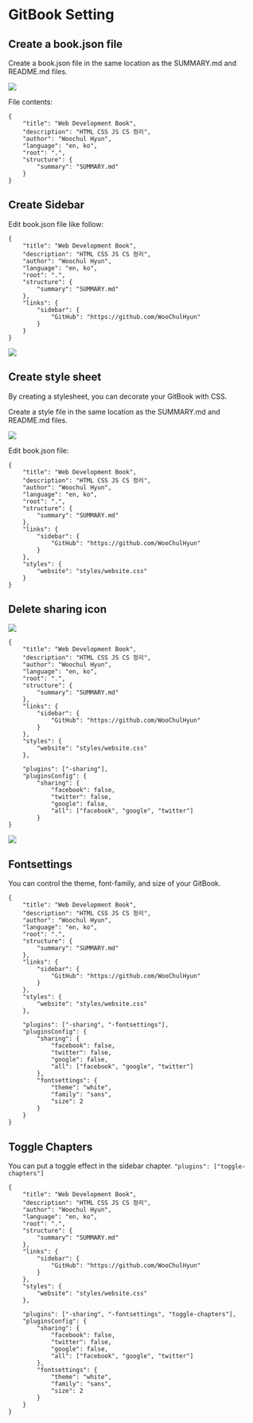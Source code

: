 # GitBook Setting

## Create a book.json file

Create a book.json file in the same location as the SUMMARY.md and README.md files.

![](https://i.postimg.cc/63StVqmN/book-json.png)

File contents:

```text
{
    "title": "Web Development Book",
    "description": "HTML CSS JS CS 정리",
    "author": "Woochul Hyun",
    "language": "en, ko",
    "root": ".",
    "structure": {
        "summary": "SUMMARY.md"
    }
}
```



## Create Sidebar

 Edit book.json file like follow:

```text
{
    "title": "Web Development Book",
    "description": "HTML CSS JS CS 정리",
    "author": "Woochul Hyun",
    "language": "en, ko",
    "root": ".",
    "structure": {
        "summary": "SUMMARY.md"
    },
    "links": {
        "sidebar": {
            "GitHub": "https://github.com/WooChulHyun"
        }
    }
}
```

![](https://i.postimg.cc/FsGmGTqZ/sidebar.png)



## Create style sheet

By creating a stylesheet, you can decorate your GitBook with CSS.

Create a style file in the same location as the SUMMARY.md and README.md files.

![](https://i.postimg.cc/J4FY1JB8/style-sheet.png)

Edit book.json file:

```text
{
    "title": "Web Development Book",
    "description": "HTML CSS JS CS 정리",
    "author": "Woochul Hyun",
    "language": "en, ko",
    "root": ".",
    "structure": {
        "summary": "SUMMARY.md"
    },
    "links": {
        "sidebar": {
            "GitHub": "https://github.com/WooChulHyun"
        }
    },
    "styles": {
        "website": "styles/website.css"
    }
}
```



## Delete sharing icon

![](https://i.postimg.cc/zvV3549q/sharing-icon.png)

```text
{
    "title": "Web Development Book",
    "description": "HTML CSS JS CS 정리",
    "author": "Woochul Hyun",
    "language": "en, ko",
    "root": ".",
    "structure": {
        "summary": "SUMMARY.md"
    },
    "links": {
        "sidebar": {
            "GitHub": "https://github.com/WooChulHyun"
        }
    },
    "styles": {
        "website": "styles/website.css"
    },

    "plugins": ["-sharing"],
    "pluginsConfig": {
        "sharing": {
            "facebook": false,
            "twitter": false,
            "google": false,
            "all": ["facebook", "google", "twitter"]
        }
}
```

![](https://i.postimg.cc/h4ZqN2cP/sharing-delete-icon.png)



## Fontsettings

You can control the theme, font-family, and size of your GitBook.

```text
{
    "title": "Web Development Book",
    "description": "HTML CSS JS CS 정리",
    "author": "Woochul Hyun",
    "language": "en, ko",
    "root": ".",
    "structure": {
        "summary": "SUMMARY.md"
    },
    "links": {
        "sidebar": {
            "GitHub": "https://github.com/WooChulHyun"
        }
    },
    "styles": {
        "website": "styles/website.css"
    },

    "plugins": ["-sharing", "-fontsettings"],
    "pluginsConfig": {
        "sharing": {
            "facebook": false,
            "twitter": false,
            "google": false,
            "all": ["facebook", "google", "twitter"]
        },
        "fontsettings": {
            "theme": "white",
            "family": "sans",
            "size": 2
        }
    }
}
```



## Toggle Chapters

You can put a toggle effect in the sidebar chapter. `"plugins": ["toggle-chapters"]`

```text
{
    "title": "Web Development Book",
    "description": "HTML CSS JS CS 정리",
    "author": "Woochul Hyun",
    "language": "en, ko",
    "root": ".",
    "structure": {
        "summary": "SUMMARY.md"
    },
    "links": {
        "sidebar": {
            "GitHub": "https://github.com/WooChulHyun"
        }
    },
    "styles": {
        "website": "styles/website.css"
    },

    "plugins": ["-sharing", "-fontsettings", "toggle-chapters"],
    "pluginsConfig": {
        "sharing": {
            "facebook": false,
            "twitter": false,
            "google": false,
            "all": ["facebook", "google", "twitter"]
        },
        "fontsettings": {
            "theme": "white",
            "family": "sans",
            "size": 2
        }
    }
}
```

